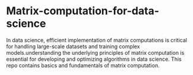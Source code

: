 # Matrix-computation-for-data-science
In data science, efficient implementation of matrix computations is critical for handling large-scale datasets and training complex models.understanding the underlying principles of matrix computation is essential for developing and optimizing algorithms in data science.  This repo contains basics and fundamentals of matrix computation.
